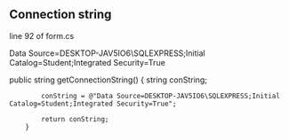 Connection string
--------

line 92 of form.cs

Data Source=DESKTOP-JAV5IO6\SQLEXPRESS;Initial Catalog=Student;Integrated Security=True




public string getConnectionString()
        {
            string conString;
         
            conString = @"Data Source=DESKTOP-JAV5IO6\SQLEXPRESS;Initial Catalog=Student;Integrated Security=True";

            return conString;
        }
